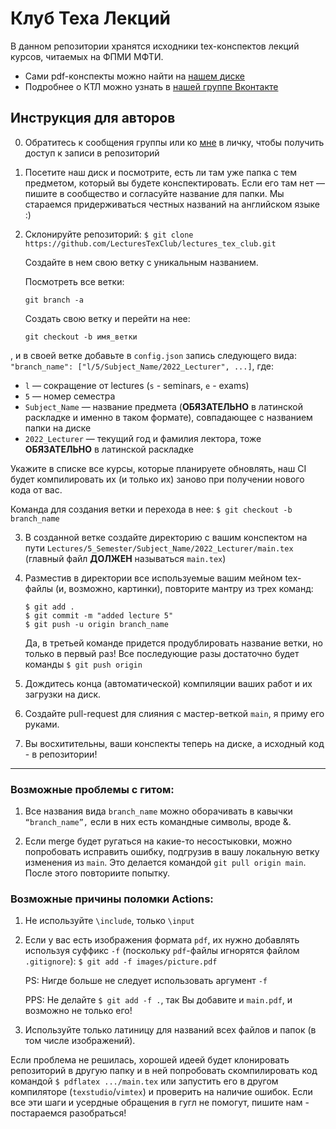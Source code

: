# Клуб Теха Лекций

В данном репозитории хранятся исходники tex-конспектов лекций курсов, читаемых на ФПМИ МФТИ.  
- Сами pdf-конспекты можно найти на [нашем диске](https://disk.yandex.ru/d/IDUn8-HtGvIBYA)
- Подробнее о КТЛ можно узнать в [нашей группе Вконтакте](https://vk.com/mipt_ltc)

## Инструкция для авторов

0. Обратитесь к сообщения группы или ко [мне](https://t.me/Invader1711) в личку, чтобы получить доступ к записи в репозиторий

1. Посетите наш диск и посмотрите, есть ли там уже папка с тем предметом, который вы будете конспектировать. Если его там нет — пишите в сообщество и согласуйте название для папки. Мы стараемся придерживаться честных названий на английском языке :)

2. Склонируйте репозиторий: ```$ git clone https://github.com/LecturesTexClub/lectures_tex_club.git```
   
   Создайте в нем свою ветку с уникальным названием.

   Посмотреть все ветки:
   ```
   git branch -a
   ```
   Создать свою ветку и перейти на нее:
   ```
   git checkout -b имя_ветки
   ```
, и в своей ветке добавьте в `config.json` запись следующего вида: ```"branch_name": ["l/5/Subject_Name/2022_Lecturer", ...]```, где: 
   - `l` — сокращение от lectures (`s` - seminars, `e` - exams)
   - `5` — номер семестра   
   - `Subject_Name` — название предмета (**ОБЯЗАТЕЛЬНО** в латинской раскладке и именно в таком формате), совпадающее с названием папки на диске
   - `2022_Lecturer` — текущий год и фамилия лектора, тоже **ОБЯЗАТЕЛЬНО** в латинской раскладке  

   Укажите в списке все курсы, которые планируете обновлять, наш CI будет компилировать их (и только их) заново при получении нового кода от вас.
   
   Команда для создания ветки и перехода в нее: ```$ git checkout -b branch_name```

3. В созданной ветке создайте директорию с вашим конспектом на пути `Lectures/5_Semester/Subject_Name/2022_Lecturer/main.tex` (главный файл **ДОЛЖЕН** называться `main.tex`)

4. Разместив в директории все используемые вашим мейном tex-файлы (и, возможно, картинки), повторите мантру из трех команд:
   ```
   $ git add .
   $ git commit -m "added lecture 5"
   $ git push -u origin branch_name
   ```
   Да, в третьей команде придется продублировать название ветки, но только в первый раз! Все последующие разы достаточно будет команды `$ git push origin`

4. Дождитесь конца (автоматической) компиляции ваших работ и их загрузки на диск.

5. Создайте pull-request для слияния с мастер-веткой `main`, я приму его руками.

6. Вы восхитительны, ваши конспекты теперь на диске, а исходный код - в репозитории!

---

### Возможные проблемы с гитом:

1. Все названия вида `branch_name` можно оборачивать в кавычки `“branch_name”,` если в них есть командные символы, вроде &.

2. Если merge будет ругаться на какие-то несостыковки, можно попробовать исправить ошибку, подгрузив в вашу локальную ветку изменения из `main`. Это делается командой `git pull origin main`. После этого повториите попытку.


 ### Возможные причины поломки Actions:

 1. Не используйте `\include`, только `\input`
 
 2. Если у вас есть изображения формата `pdf`, их нужно добавлять используя суффикс `-f` (поскольку `pdf`-файлы игнорятся файлом `.gitignore`):
    `$ git add -f images/picture.pdf`
    
    PS: Нигде больше не следует использовать аргумент `-f`
    
    PPS: Не делайте `$ git add -f .`, так Вы добавите и `main.pdf`, и возможно не только его!
    
 3. Используйте только латиницу для названий всех файлов и папок (в том числе изображений).

Если проблема не решилась, хорошей идеей будет клонировать репозиторий в другую папку и в ней попробовать скомпилировать код командой `$ pdflatex .../main.tex` или запустить его в другом компиляторе (`texstudio`/`vimtex`) и проверить на наличие ошибок. Если все эти шаги и усердные обращения в гугл не помогут, пишите нам - постараемся разобраться!
